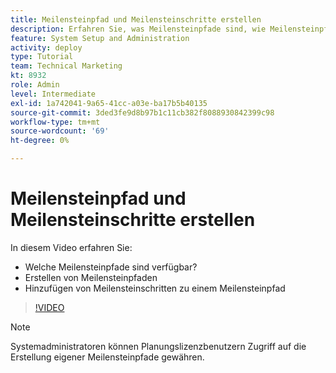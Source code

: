```yaml
---
title: Meilensteinpfad und Meilensteinschritte erstellen
description: Erfahren Sie, was Meilensteinpfade sind, wie Meilensteinpfade erstellt werden und wie Meilensteinschritte hinzugefügt werden.
feature: System Setup and Administration
activity: deploy
type: Tutorial
team: Technical Marketing
kt: 8932
role: Admin
level: Intermediate
exl-id: 1a742041-9a65-41cc-a03e-ba17b5b40135
source-git-commit: 3ded3fe9d8b97b1c11cb382f8088930842399c98
workflow-type: tm+mt
source-wordcount: '69'
ht-degree: 0%

---
```


# Meilensteinpfad und Meilensteinschritte erstellen

In diesem Video erfahren Sie:

* Welche Meilensteinpfade sind verfügbar?
* Erstellen von Meilensteinpfaden
* Hinzufügen von Meilensteinschritten zu einem Meilensteinpfad

>[!VIDEO](https://video.tv.adobe.com/v/335204/?quality=12)

>[!NOTE]
>
>Systemadministratoren können Planungslizenzbenutzern Zugriff auf die Erstellung eigener Meilensteinpfade gewähren.
